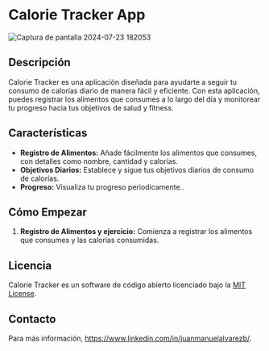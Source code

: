 # Calorie Tracker App

![Captura de pantalla 2024-07-23 182053](https://github.com/user-attachments/assets/ed9bcc04-0328-4907-a823-a160d803deb3)


## Descripción

Calorie Tracker es una aplicación diseñada para ayudarte a seguir tu consumo de calorías diario de manera fácil y eficiente. Con esta aplicación, puedes registrar los alimentos que consumes a lo largo del día y monitorear tu progreso hacia tus objetivos de salud y fitness.

## Características

- **Registro de Alimentos:** Añade fácilmente los alimentos que consumes, con detalles como nombre, cantidad y calorías.
- **Objetivos Diarios:** Establece y sigue tus objetivos diarios de consumo de calorías.
- **Progreso:** Visualiza tu progreso periodicamente..

## Cómo Empezar

1. **Registro de Alimentos y ejercicio:** Comienza a registrar los alimentos que consumes y las calorias consumidas.

## Licencia

Calorie Tracker es un software de código abierto licenciado bajo la [MIT License](LICENSE).

## Contacto

Para más información, https://www.linkedin.com/in/juanmanuelalvarezb/.
